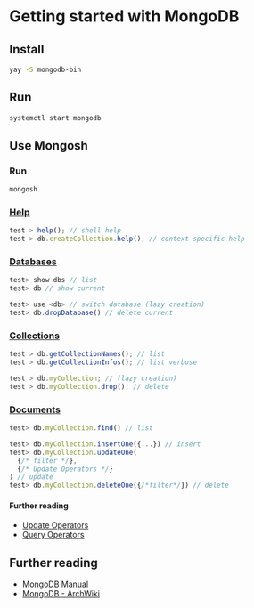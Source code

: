 # Getting started with MongoDB

## Install

```sh
yay -S mongodb-bin
```

## Run

```sh
systemctl start mongodb
```

## Use Mongosh

### Run

```sh
mongosh
```
### [Help](https://www.mongodb.com/docs/mongodb-shell/run-commands)

```js
test > help(); // shell help
test > db.createCollection.help(); // context specific help
```

### [Databases](https://www.mongodb.com/basics/create-database)

```js
test> show dbs // list
test> db // show current

test> use <db> // switch database (lazy creation)
test> db.dropDatabase() // delete current
```

### [Collections](https://www.mongodb.com/docs/manual/core/databases-and-collections)

```js
test > db.getCollectionNames(); // list
test > db.getCollectionInfos(); // list verbose

test > db.myCollection; // (lazy creation)
test > db.myCollection.drop(); // delete
```

### [Documents](https://www.mongodb.com/docs/mongodb-shell/crud)

```js
test> db.myCollection.find() // list

test> db.myCollection.insertOne({...}) // insert
test> db.myCollection.updateOne(
  {/* filter */},
  {/* Update Operators */}
) // update
test> db.myCollection.deleteOne({/*filter*/}) // delete
```

#### Further reading

- [Update Operators](https://www.mongodb.com/docs/manual/reference/operator/update/)
- [Query Operators](https://www.mongodb.com/docs/manual/reference/operator/query)

## Further reading

- [MongoDB Manual](https://www.mongodb.com/docs/manual/introduction/)
- [MongoDB - ArchWiki](https://wiki.archlinux.org/title/MongoDB)
